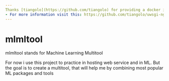 ```yaml
---
Thanks [tiangolo](https://github.com/tiangolo) for providing a docker image of uwsgi+nginx+flask application
- For more information visit this: https://github.com/tiangolo/uwsgi-nginx-flask-docker
---
```

# mlmltool
mlmltool stands for Machine Learning Multitool

For now i use this project to practice in hosting web service and in ML.
But the goal is to create a multitool, that will help me by combining most popular ML packages and tools 


